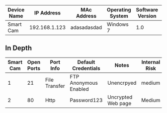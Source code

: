 | Device Name | IP Address    | MAc Address | Operating System | Software Version | Last found | Model Number
|-------------|---------------|-------------|------------------|------------------|------------| ----------- |
| Smart Cam   | 192.168.1.123 | adasadasdad | Windows 7        | 1.0              | Feb 3 2020 | xxxxxxxxxx  |





## In Depth


| Smart Cam | Open Ports | Port Info     | Default Credentials   | Notes              | Internal Risk | Public Risk | Last Found | Model Number|
|-----------|------------|---------------|-----------------------|--------------------|---------------|-------------|------------|-----------|
| 1         | 21         | File Transfer | FTP Anonymous Enabled | Unencrpyed         | medium        | High        | Feb 3 2020 |xxxxxxxxxxx|
| 2         | 80         | Http          | Password123           | Uncrypted Web page | Medium        | High        | Feb 3 2020 |xxxxxxxxxxx|



